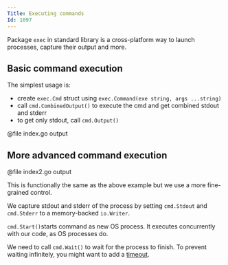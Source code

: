 ```yaml
---
Title: Executing commands
Id: 1097
---
```


Package `exec` in standard library is a cross-platform way to launch processes, capture their output and more.

## Basic command execution

The simplest usage is:
* create `exec.Cmd` struct using `exec.Command(exe string, args ...string)`
* call `cmd.CombinedOutput()` to execute the cmd and get combined stdout and stderr
* to get only stdout, call `cmd.Output()`

@file index.go output

## More advanced command execution

@file index2.go output

This is functionally the same as the above example but we use a more fine-grained control.

We capture stdout and stderr of the process by setting `cmd.Stdout` and `cmd.Stderr` to a memory-backed `io.Writer`.

`cmd.Start()`starts command as new OS process. It executes concurrently with our code, as OS processes do.

We need to call `cmd.Wait()` to wait for the process to finish. To prevent waiting infinitely, you might want to add a [timeout](a-3521).